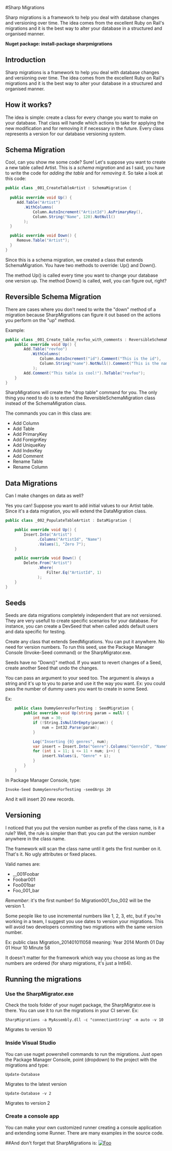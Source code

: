 #Sharp Migrations

Sharp migrations is a framework to help you deal with database changes and versioning over time. The idea comes from the excellent Ruby on Rail's migrations and it is the best way to alter your database in a structured and organised manner.

**Nuget package: install-package sharpmigrations**

## Introduction

Sharp migrations is a framework to help you deal with database changes and versioning over time. The idea comes from the excellent Ruby on Rail's migrations and it is the best way to alter your database in a structured and organised manner.

## How it works?

The idea is simple: create a class for every change you want to make on your database. That class will handle which actions to take for applying the new modification and for removing it if necessary in the future. Every class represents a version for our database versioning system.

## Schema Migration

Cool, can you show me some code? 
Sure! Let's suppose you want to create a new table called Artist. This is a *schema migration* and as I said, you have to write the code for *adding the table* and for *removing it*. So take a look at this code:

```csharp
public class _001_CreateTableArtist : SchemaMigration { 
  
  public override void Up() {        
     Add.Table("Artist")
        .WithColumns( 
            Column.AutoIncrement("ArtistId").AsPrimaryKey(), 
            Column.String("Name", 120).NotNull()
        ); 
  } 

  public override void Down() { 
     Remove.Table("Artist"); 
  } 
}
```

Since this is a schema migration, we created a class that extends SchemaMigration. You have two methods to override: Up() and Down().

The method Up() is called every time you want to change your database one version up. The method Down() is called, well, you can figure out, right?

## Reversible Schema Migration

There are cases where you don't need to write the "down" method of a migration because SharpMigrations can figure it out based on the actions you perform on the "up" method.

Example:

```csharp
public class _001_Create_table_revfoo_with_comments : ReversibleSchemaMigration {
	public override void Up() {
		Add.Table("revfoo")
		   .WithColumns(
			   Column.AutoIncrement("id").Comment("This is the id"),
			   Column.String("name").NotNull().Comment("This is the name")
			);
		Add.Comment("This table is cool!").ToTable("revfoo");
	}
}
```

SharpMigrations will create the "drop table" command for you. The only thing you need to do is to extend the ReversibleSchemaMigration class instead of the SchemaMigration class.

The commands you can in this class are:

* Add Column
* Add Table
* Add PrimaryKey
* Add ForeignKey
* Add UniqueKey
* Add IndexKey
* Add Comment
* Rename Table
* Rename Column

## Data Migrations

Can I make changes on data as well?

Yes you can! Suppose you want to add initial values to our Artist table. Since it's a data migration, you will extend the DataMigration class.

```csharp
public class _002_PopulateTableArtist : DataMigration {

    public override void Up() {
        Insert.Into("Artist")
              .Columns("ArtistId", "Name")
              .Values(1, "Zero 7");
    }

    public override void Down() {
        Delete.From("Artist")
              .Where(
                  Filter.Eq("ArtistId", 1)
              );
    }
}
```


## Seeds

Seeds are data migrations completely independent that are not versioned. They are very 
usefull to create specific scenarios for your database.
For instance, you can create a DevSeed that when called adds default users and data specific
for testing.

Create any class that extends SeedMigrations. You can put it anywhere. No need for version 
numbers. To run this seed, use the Package Manager Console (Invoke-Seed command) 
or the SharpMigrator.exe.

Seeds have no "Down()" method. If you want to revert changes of a Seed, create another Seed
that undo the changes.

You can pass an argument to your seed too. The argument is always a string and it's up to you
to parse and use it the way you want. Ex: you could pass the number of dummy users you want
to create in some Seed.

Ex:

```csharp
    public class DummyGenresForTesting : SeedMigration {
        public override void Up(string param = null) {
            int num = 30;
            if (!String.IsNullOrEmpty(param)) {
                num = Int32.Parse(param);
            }

            Log("Inserting {0} genres", num);
            var insert = Insert.Into("Genre").Columns("GenreId", "Name");
            for (int i = 11; i <= 11 + num; i++) {
                insert.Values(i, "Genre" + i);
            }
        }
    }
```

In Package Manager Console, type:

    Invoke-Seed DummyGenresForTesting -seedArgs 20

And it will insert 20 new records.


## Versioning

I noticed that you put the version number as prefix of the class name, is it a rule?
Well, the rule is simpler than that: you can put the version number anywhere in the class name.

The framework will scan the class name until it gets the first number on it. That's it. No ugly attributes or fixed places.

Valid names are:

*   __001Foobar
*   Foobar001
*   Foo001bar
*   Foo_001_bar

*Remember*: it's the first number! So Migration001_foo_002 will be the version 1.

Some people like to use incremental numbers like 1, 2, 3, etc, but if you're working in a team, I suggest you use dates to version your migrations. This will avoid two developers commiting two migrations with the same version number.

Ex: public class Migration_201401011058 meaning:
Year 2014
Month 01
Day 01
Hour 10
Minute 58

It doesn't matter for the framework which way you choose as long as the numbers are ordered (for sharp migrations, it's just a Int64).

## Running the migrations

### Use the SharpMigrator.exe
Check the tools folder of your nuget package, the SharpMigrator.exe is there. You can use it to run the migrations in your CI server.
Ex:  

    SharpMigrations -a MyAssembly.dll -c "connectionString" -m auto -v 10 

Migrates to version 10

### Inside Visual Studio
You can use nuget powershell commands to run the migrations. Just open the Package Manager Console, point (dropdown) to the project with the migrations and type:

    Update-Database

Migrates to the latest version

    Update-Database -v 2

Migrates to version 2

### Create a console app
You can make your own customized runner creating a console application and extending some Runner. There are many examples in the source code.


##And don't forget that SharpMigrations is:
<a href="http://www.jetbrains.com/resharper" rel="Resharper">![Foo](http://www.jetbrains.com/resharper/img/rs179x67.gif)</a>

